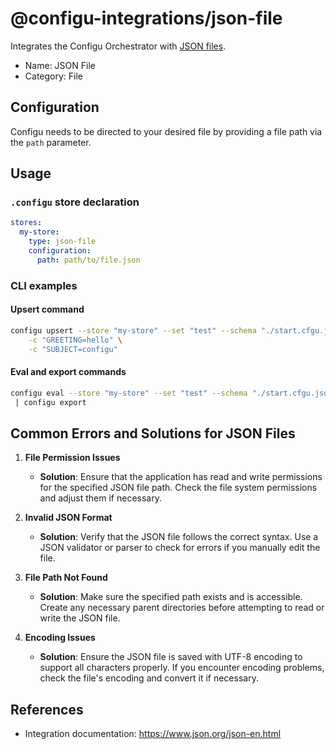 # @configu-integrations/json-file

Integrates the Configu Orchestrator with [JSON files](https://en.wikipedia.org/wiki/Comma-separated_values).

- Name: JSON File
- Category: File

## Configuration

Configu needs to be directed to your desired file by providing a file path via the `path` parameter.

## Usage

### `.configu` store declaration

```yaml
stores:
  my-store:
    type: json-file
    configuration:
      path: path/to/file.json
```
### CLI examples
#### Upsert command
```bash
configu upsert --store "my-store" --set "test" --schema "./start.cfgu.json" \
    -c "GREETING=hello" \
    -c "SUBJECT=configu"
```

#### Eval and export commands

```bash
configu eval --store "my-store" --set "test" --schema "./start.cfgu.json" \
 | configu export
```

## Common Errors and Solutions for JSON Files

1. **File Permission Issues**
   - **Solution**: Ensure that the application has read and write permissions for the specified JSON file path. Check the file system permissions and adjust them if necessary.

2. **Invalid JSON Format**
   - **Solution**: Verify that the JSON file follows the correct syntax. Use a JSON validator or parser to check for errors if you manually edit the file.

3. **File Path Not Found**
   - **Solution**: Make sure the specified path exists and is accessible. Create any necessary parent directories before attempting to read or write the JSON file.

4. **Encoding Issues**
   - **Solution**: Ensure the JSON file is saved with UTF-8 encoding to support all characters properly. If you encounter encoding problems, check the file's encoding and convert it if necessary.


## References
- Integration documentation: https://www.json.org/json-en.html
